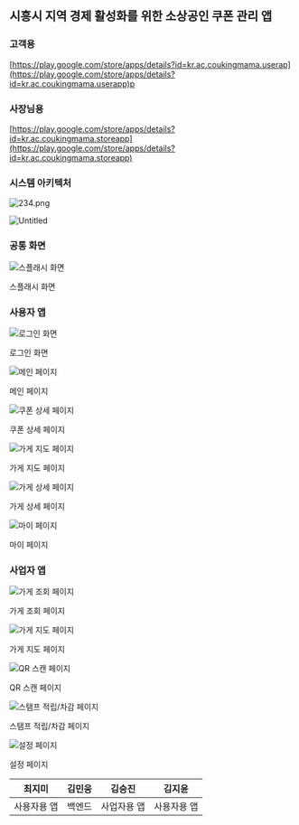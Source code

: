 ## 시흥시 지역 경제 활성화를 위한 소상공인 쿠폰 관리 앱

### 고객용

[https://play.google.com/store/apps/details?id=kr.ac.coukingmama.userap](https://play.google.com/store/apps/details?id=kr.ac.coukingmama.userapp)p

### 사장님용

[https://play.google.com/store/apps/details?id=kr.ac.coukingmama.storeapp](https://play.google.com/store/apps/details?id=kr.ac.coukingmama.storeapp)

### 시스템 아키텍처

![234.png](Readme%20md%206dc62573af3d49fa9afc4f2a941f2986/234.png)

![Untitled](Readme%20md%206dc62573af3d49fa9afc4f2a941f2986/Untitled.png)

### 공통 화면

![스플래시 화면](Readme%20md%206dc62573af3d49fa9afc4f2a941f2986/Untitled%201.png)

스플래시 화면

### 사용자 앱

![로그인 화면](Readme%20md%206dc62573af3d49fa9afc4f2a941f2986/Untitled%202.png)

로그인 화면

![메인 페이지](Readme%20md%206dc62573af3d49fa9afc4f2a941f2986/Untitled%203.png)

메인 페이지

![쿠폰 상세 페이지](Readme%20md%206dc62573af3d49fa9afc4f2a941f2986/Untitled%204.png)

쿠폰 상세 페이지

![가게 지도 페이지](Readme%20md%206dc62573af3d49fa9afc4f2a941f2986/Untitled%205.png)

가게 지도 페이지

![가게 상세 페이지](Readme%20md%206dc62573af3d49fa9afc4f2a941f2986/Untitled%206.png)

가게 상세 페이지

![마이 페이지](Readme%20md%206dc62573af3d49fa9afc4f2a941f2986/Untitled%207.png)

마이 페이지

### 사업자 앱

![가게 조회 페이지](Readme%20md%206dc62573af3d49fa9afc4f2a941f2986/Untitled%208.png)

가게 조회 페이지

![가게 지도 페이지](Readme%20md%206dc62573af3d49fa9afc4f2a941f2986/Untitled%209.png)

가게 지도 페이지

![QR 스캔 페이지](Readme%20md%206dc62573af3d49fa9afc4f2a941f2986/Untitled%2010.png)

QR 스캔 페이지

![스탬프 적립/차감 페이지](Readme%20md%206dc62573af3d49fa9afc4f2a941f2986/Untitled%2011.png)

스탬프 적립/차감 페이지

![설정 페이지](Readme%20md%206dc62573af3d49fa9afc4f2a941f2986/Untitled%2012.png)

설정 페이지

| 최지미 | 김민웅 | 김승진 | 김지윤 |
| --- | --- | --- | --- |
| 사용자용 앱 | 백엔드 | 사업자용 앱 | 사용자용 앱 |